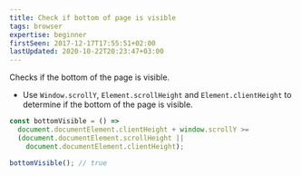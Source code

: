 ```yaml
---
title: Check if bottom of page is visible
tags: browser
expertise: beginner
firstSeen: 2017-12-17T17:55:51+02:00
lastUpdated: 2020-10-22T20:23:47+03:00
---
```


Checks if the bottom of the page is visible.

- Use `Window.scrollY`, `Element.scrollHeight` and `Element.clientHeight` to determine if the bottom of the page is visible.

```js
const bottomVisible = () =>
  document.documentElement.clientHeight + window.scrollY >=
  (document.documentElement.scrollHeight ||
    document.documentElement.clientHeight);
```

```js
bottomVisible(); // true
```
